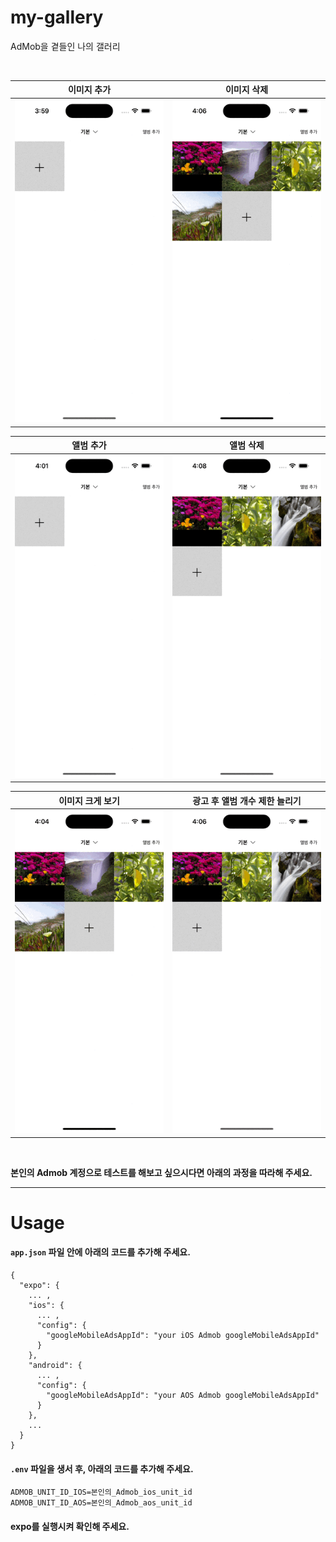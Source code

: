 # my-gallery
AdMob을 곁들인 나의 갤러리

<br>

|이미지 추가|이미지 삭제|
|:-----:|:-----:|
|![screenshot](https://github.com/yeontan0826/my-gallery/blob/master/assets/screenshots/add_image.gif)|![screenshot](https://github.com/yeontan0826/my-gallery/blob/master/assets/screenshots/delete_image.gif)|

|앨범 추가|앨범 삭제|
|:-----:|:-----:|
|![screenshot](https://github.com/yeontan0826/my-gallery/blob/master/assets/screenshots/add_album.gif)|![screenshot](https://github.com/yeontan0826/my-gallery/blob/master/assets/screenshots/delete_album.gif)|

|이미지 크게 보기|광고 후 앨범 개수 제한 늘리기|
|:-----:|:-----:|
|![screenshot](https://github.com/yeontan0826/my-gallery/blob/master/assets/screenshots/image_preview.gif)|![screenshot](https://github.com/yeontan0826/my-gallery/blob/master/assets/screenshots/add_album_with_admob.gif)|

<br>

**본인의 Admob 계정으로 테스트를 해보고 싶으시다면 아래의 과정을 따라해 주세요.**

<hr>

# Usage

#### `app.json` 파일 안에 아래의 코드를 추가해 주세요.

```
{
  "expo": {
    ... ,
    "ios": {
      ... ,
      "config": {
        "googleMobileAdsAppId": "your iOS Admob googleMobileAdsAppId"
      }
    },
    "android": {
      ... ,
      "config": {
        "googleMobileAdsAppId": "your AOS Admob googleMobileAdsAppId"
      }
    },
    ... 
  }
}
```

#### `.env` 파일을 생서 후, 아래의 코드를 추가해 주세요.

```
ADMOB_UNIT_ID_IOS=본인의_Admob_ios_unit_id
ADMOB_UNIT_ID_AOS=본인의_Admob_aos_unit_id
```

#### expo를 실행시켜 확인해 주세요.
